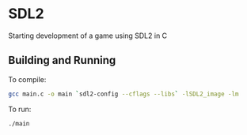 # SDL2
Starting development of a game using SDL2 in C

## Building and Running

To compile:

```sh
gcc main.c -o main `sdl2-config --cflags --libs` -lSDL2_image -lm
```

To run:

```sh
./main
```
